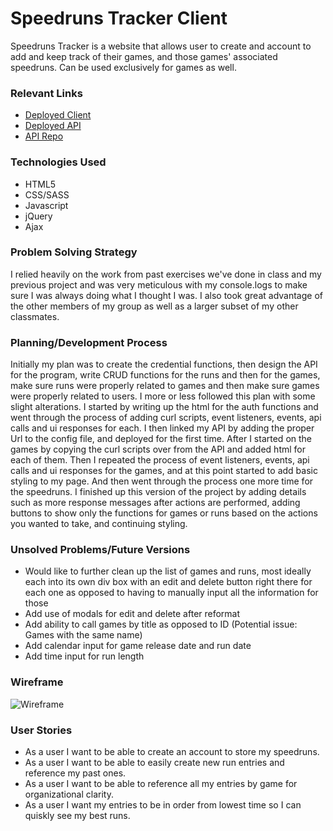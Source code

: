 # Speedruns Tracker Client
Speedruns Tracker is a website that allows user to create and account to add and keep track of their games, and those games' associated speedruns. Can be used exclusively for games as well.

### Relevant Links
- [Deployed Client](https://hank11234.github.io/speedruns-client/)
- [Deployed API](https://sleepy-plateau-04404.herokuapp.com/)
- [API Repo](https://github.com/hank11234/speedruns-tracker)

### Technologies Used
- HTML5
- CSS/SASS
- Javascript
- jQuery
- Ajax

### Problem Solving Strategy
I relied heavily on the work from past exercises we've done in class and my previous project and was very meticulous with my console.logs to make sure I was always doing what I thought I was. I also took great advantage of the other members of my group as well as a larger subset of my other classmates.

### Planning/Development Process
Initially my plan was to create the credential functions, then design the API for the program, write CRUD functions for the runs and then for the games, make sure runs were properly related to games and then make sure games were properly related to users. I more or less followed this plan with some slight alterations. I started by writing up the html for the auth functions and went through the process of adding curl scripts, event listeners, events, api calls and ui responses for each. I then linked my API by adding the proper Url to the config file, and deployed for the first time. After I started on the games by copying the curl scripts over from the API and added html for each of them. Then I repeated the process of event listeners, events, api calls and ui responses for the games, and at this point started to add basic styling to my page. And then went through the process one more time for the speedruns. I finished up this version of the project by adding details such as more response messages after actions are performed, adding buttons to show only the functions for games or runs based on the actions you wanted to take, and continuing styling. 

### Unsolved Problems/Future Versions
- Would like to further clean up the list of games and runs, most ideally each into its own div box with an edit and delete button right there for each one as opposed to having to manually input all the information for those
- Add use of modals for edit and delete after reformat
- Add ability to call games by title as opposed to ID (Potential issue: Games with the same name)
- Add calendar input for game release date and run date 
- Add time input for run length

### Wireframe
![Wireframe](https://imgur.com/a/kAmV5tx)

### User Stories
- As a user I want to be able to create an account to store my speedruns.
- As a user I want to be able to easily create new run entries and reference my past ones.
- As a user I want to be able to reference all my entries by game for organizational clarity.
- As a user I want my entries to be in order from lowest time so I can quiskly see my best runs.